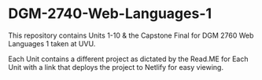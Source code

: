 # DGM-2740-Web-Languages-1

This repository contains Units 1-10 &amp; the Capstone Final for DGM 2760 Web Languages 1 taken at UVU.

Each Unit contains a different project as dictated by the Read.ME for Each Unit with a link that deploys the project to Netlify for easy viewing.
